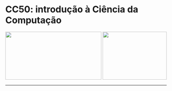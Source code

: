 # CC50: introdução à Ciência da Computação

<p float="left">
  <img src="https://engenharia360.com/wp-content/uploads/2021/05/CS50x_web_4-modified.jpg" width="300" height="150" />
  <img src="https://pointofview.net/wp-content/uploads/2018/03/Harvard-U.-Logo-Sheild.jpg" width="200" height="150" /> 
</p>
<hr>

